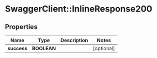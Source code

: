 # SwaggerClient::InlineResponse200

## Properties
Name | Type | Description | Notes
------------ | ------------- | ------------- | -------------
**success** | **BOOLEAN** |  | [optional] 


